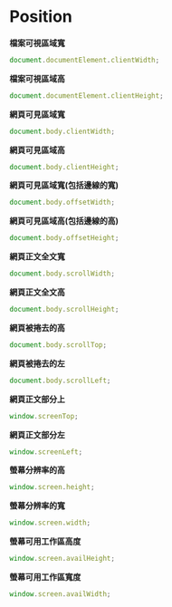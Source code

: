 # Position

**檔案可視區域寬**

```js
document.documentElement.clientWidth;
```

**檔案可視區域高**

```js
document.documentElement.clientHeight;
```

**網頁可見區域寬**

```js
document.body.clientWidth;
```

**網頁可見區域高**

```js
document.body.clientHeight;
```

**網頁可見區域寬(包括邊線的寬)**

```js
document.body.offsetWidth;
```

**網頁可見區域高(包括邊線的高)**

```js
document.body.offsetHeight;
```

**網頁正文全文寬**

```js
document.body.scrollWidth;
```

**網頁正文全文高**

```js
document.body.scrollHeight;
```

**網頁被捲去的高**

```js
document.body.scrollTop;
```

**網頁被捲去的左**

```js
document.body.scrollLeft;
```

**網頁正文部分上**

```js
window.screenTop;
```

**網頁正文部分左**

```js
window.screenLeft;
```

**螢幕分辨率的高**

```js
window.screen.height;
```

**螢幕分辨率的寬**

```js
window.screen.width;
```

**螢幕可用工作區高度**

```js
window.screen.availHeight;
```

**螢幕可用工作區寬度**

```js
window.screen.availWidth;
```
